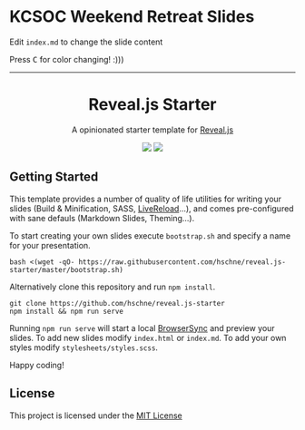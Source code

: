 # KCSOC Weekend Retreat Slides

Edit `index.md` to change the slide content

Press <kbd>C</kbd> for color changing! :)))


---

<h1 align="center">Reveal.js Starter</h1> 
<p align="center">A opinionated starter template for <a href="https://github.com/hakimel/reveal.js">Reveal.js</a></p>

<p align="center">
<a href="https://forthebadge.com"><img src="https://forthebadge.com/images/badges/powered-by-electricity.svg"></a>
<a href="https://forthebadge.com"><img src="https://forthebadge.com/images/badges/uses-html.svg"></a>
</p>

## Getting Started

This template provides a number of quality of life utilities for writing your slides (Build & Minification, SASS, [LiveReload](https://www.browsersync.io/)...), and comes pre-configured with sane defauls (Markdown Slides, Theming...).

To start creating your own slides execute `bootstrap.sh` and specify a name for your presentation.

```
bash <(wget -qO- https://raw.githubusercontent.com/hschne/reveal.js-starter/master/bootstrap.sh)
```

Alternatively clone this repository and run `npm install`.

```
git clone https://github.com/hschne/reveal.js-starter
npm install && npm run serve
```

Running `npm run serve` will start a local [BrowserSync](https://www.browsersync.io/) and preview your slides. To add new slides modify `index.html` or `index.md`. To add your own styles modify `stylesheets/styles.scss`.

Happy coding!

## License

This project is licensed under the [MIT License](LICENSE)
